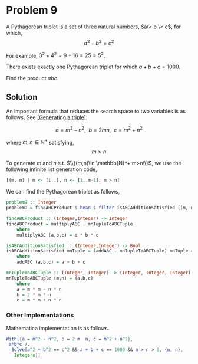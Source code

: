 # Problem 9
A Pythagorean triplet is a set of three natural numbers, $a\< b \< c$, for which,
$$a^2 + b^2 = c^2$$

For example, $3^2 + 4^2 = 9 + 16 = 25 = 5^2$.

There exists exactly one Pythagorean triplet for which $a + b + c = 1000$.

Find the product $abc$.

## Solution
An important formula that reduces the search space to two variables is as follows, See [[Generating a triple]](https://en.wikipedia.org/wiki/Pythagorean_triple#Generating_a_triple):

$$a = m^2 - n^2,~~b = 2mn,~~c = m^2 + n^2$$

where $m,n \in \mathbb{N}^+$ satisfying,
$$m>n$$

To generate $m$ and $n$ s.t. $\\{(m,n)\in \mathbb{N}^+:m>n\\}$, we use the following infinite list generation code,

```haskell
[(m, n) | m <- [1..], n <- [1..m-1], m > n]
```


We can find the Pythagorean triplet as follows,

```haskell
problem9 :: Integer
problem9 = findABCProduct $ head $ filter isABCAdditionSatisfied [(m, n) | m <- [1..], n <- [1..m-1], m > n]

findABCProduct :: (Integer,Integer) -> Integer
findABCProduct = multiplyABC . mnTupleToABCTuple
    where
    multiplyABC (a,b,c) = a * b * c

isABCAdditionSatisfied :: (Integer,Integer) -> Bool 
isABCAdditionSatisfied mnTuple = (addABC . mnTupleToABCTuple) mnTuple == 1000
    where
    addABC (a,b,c) = a + b + c

mnTupleToABCTuple :: (Integer, Integer) -> (Integer, Integer, Integer)
mnTupleToABCTuple (m,n) = (a,b,c)
    where
    a = m * m - n * n 
    b = 2 * m * n
    c = m * m + n * n
```

### Other Implementations
Mathematica implementation is as follows.
```mathematica
With[{a = m^2 - n^2, b = 2 m  n, c = m^2 + n^2}, 
 a*b*c /. 
  Solve[a^2 + b^2 == c^2 && a + b + c == 1000 && m > n > 0, {m, n}, 
   Integers]]
```